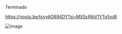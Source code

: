 Terminado

https://youtu.be/txvyAO894DY?si=MX5cRibV1YTq1voB


![image](https://github.com/HiramJJG/U3-A1DisenoLogin/assets/144726165/9d535414-c24a-4a21-8768-ff767ed62cc6)


